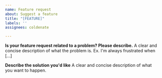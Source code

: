 ```yaml
---
name: Feature request
about: Suggest a feature
title: "[FEATURE]"
labels: ''
assignees: coldenate

---
```


**Is your feature request related to a problem? Please describe.**
A clear and concise description of what the problem is. Ex. I'm always frustrated when [...]

**Describe the solution you'd like**
A clear and concise description of what you want to happen.
